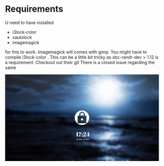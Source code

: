 # Requirements
U need to have installed 
 - i3lock-color
 - xautolock
 - imagemagick
 
 for this to work. Imagemagick will comes with gimp. You might 
 have to compile i3lock-color . This can be a little bit tricky
 as xbc-randr-dev > 1.12 is a requirement. Checkout out their git
 There is a closed issue regarding the same 


![scr.png](scr.png)
